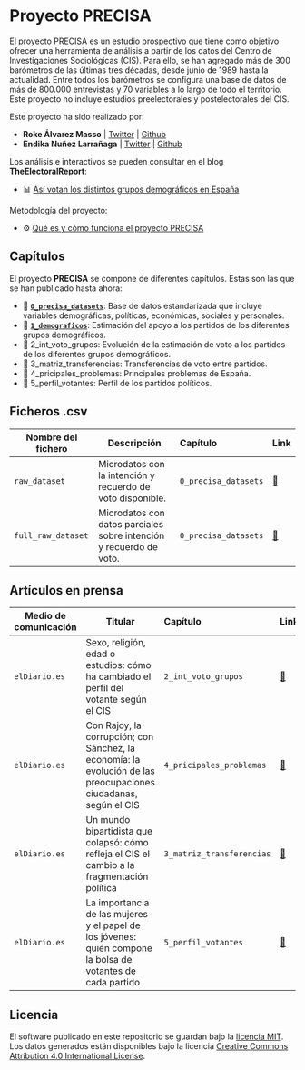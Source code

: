 # Proyecto PRECISA

El proyecto PRECISA es un estudio prospectivo que tiene como objetivo ofrecer una herramienta de análisis a partir de los datos del Centro de Investigaciones Sociológicas (CIS). Para ello, se han agregado más de 300 barómetros de las últimas tres décadas, desde junio de 1989 hasta la actualidad. Entre todos los barómetros se configura una base de datos de más de 800.000 entrevistas y 70 variables a lo largo de todo el territorio. Este proyecto no incluye estudios preelectorales y postelectorales del CIS.

Este proyecto ha sido realizado por:

- **Roke Álvarez Masso** | [Twitter](https://twitter.com/harlesden88) | [Github](https://github.com/roke1988)
- **Endika Nuñez Larrañaga** | [Twitter](https://twitter.com/endikasatu) | [Github](https://github.com/endikasatu)

Los análisis e interactivos se pueden consultar en el blog **TheElectoralReport**:

- 📊 [Así votan los distintos grupos demográficos en España](https://electoralreport.com/demograficos-2019-2023)

Metodología del proyecto:

- ⚙️ [Qué es y cómo funciona el proyecto PRECISA](https://electoralreport.com/metodologia-proyecto-precisa)

## Capítulos

El  proyecto **PRECISA** se compone de diferentes capítulos. Estas son las que se han publicado hasta ahora:

- 📁 [**`0_precisa_datasets`**](https://github.com/endikasatu/proyecto-precisa/tree/main/0_precisa_datasets): Base de datos estandarizada que incluye variables demográficas, políticas, económicas, sociales y personales.
- 📁 [**`1_demograficos`**](https://github.com/endikasatu/proyecto-precisa/tree/main/1_demograficos): Estimación del apoyo a los partidos de los diferentes grupos demográficos.
- 📁 2_int_voto_grupos: Evolución de la estimación de voto a los partidos de los diferentes grupos demográficos.
- 📁 3_matriz_transferencias: Transferencias de voto entre partidos. 
- 📁 4_pricipales_problemas: Principales problemas de España.
- 📁 5_perfil_votantes: Perfil de los partidos políticos.

## Ficheros .csv

| Nombre del fichero | Descripción                                                  | Capítulo             | Link                                                         |
| ------------------ | ------------------------------------------------------------ | :------------------- | ------------------------------------------------------------ |
| `raw_dataset`      | Microdatos con la intención y recuerdo de voto disponible.   | `0_precisa_datasets` | [🔗](https://github.com/endikasatu/proyecto-precisa/blob/main/0_precisa_datasets/output/raw_dataset.RDS) |
| `full_raw_dataset` | Microdatos con datos parciales sobre intención y recuerdo de voto. | `0_precisa_datasets` | [🔗](https://github.com/endikasatu/proyecto-precisa/blob/main/0_precisa_datasets/output/full_raw_dataset.RDS) |

## Artículos en prensa

| Medio de comunicación | Titular                                                      | Capítulo                  | Link                                                         |
| --------------------- | ------------------------------------------------------------ | :------------------------ | ------------------------------------------------------------ |
| `elDiario.es`         | Sexo, religión, edad o estudios: cómo ha cambiado el perfil del votante según el CIS | ``2_int_voto_grupos``     | [🔗](https://www.eldiario.es/politica/sexo-religion-edad-estudios-cambiado-perfil-votante-cis_1_8546042.html) |
| `elDiario.es`         | Con Rajoy, la corrupción; con Sánchez, la economía: la evolución de las preocupaciones ciudadanas, según el CIS | `4_pricipales_problemas`  | [🔗](https://www.eldiario.es/politica/rajoy-corrupcion-sanchez-economia-evolucion-preocupaciones-ciudadanas-cis_1_8547695.html) |
| `elDiario.es`         | Un mundo bipartidista que colapsó: cómo refleja el CIS el cambio a la fragmentación política | `3_matriz_transferencias` | [🔗](https://www.eldiario.es/politica/mundo-bipartidista-colapso-refleja-cis-cambio-fragmentacion-politica_1_8548214.html) |
| `elDiario.es`         | La importancia de las mujeres y el papel de los jóvenes: quién compone la bolsa de votantes de cada partido | `5_perfil_votantes`       | [🔗](https://www.eldiario.es/politica/importancia-mujeres-papel-jovenes-votantes-compone-bolsa-votantes-partido_1_8548380.html) |

## Licencia

El software publicado en este repositorio se guardan bajo la [licencia MIT](https://github.com/endikasatu/demograficos/blob/main/LICENSE). Los datos generados están disponibles bajo la licencia [Creative Commons Attribution 4.0 International License](https://creativecommons.org/licenses/by/4.0/).

